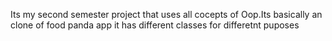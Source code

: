 Its my second semester project that uses all cocepts of Oop.Its basically an clone of food panda app it has different classes for differetnt puposes
